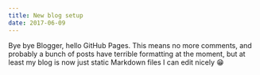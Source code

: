```yaml
---
title: New blog setup
date: 2017-06-09
---
```


Bye bye Blogger, hello GitHub Pages. This means no more comments, and probably a bunch of posts have terrible formatting at the moment, but at least my blog is now just static Markdown files I can edit nicely 😁
